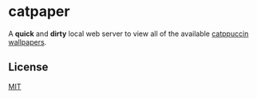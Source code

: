 # catpaper

A **quick** and **dirty** local web server to view all of the available [catppuccin wallpapers](https://github.com/catppuccin/wallpapers).

## License

[MIT](LICENSE)